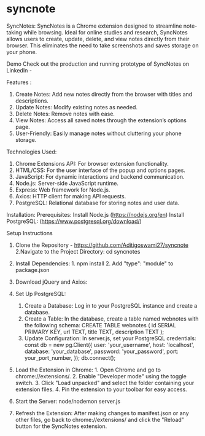 # syncnote
SyncNotes:
SyncNotes is a Chrome extension designed to streamline note-taking while browsing. Ideal for online studies and research, SyncNotes allows users to create, update, delete, and view notes directly from their browser. This eliminates the need to take screenshots and saves storage on your phone.

Demo
Check out the production and running prototype of SyncNotes on LinkedIn - 

Features :
 1. Create Notes: Add new notes directly from the browser with titles and descriptions.
 2. Update Notes: Modify existing notes as needed.
 3. Delete Notes: Remove notes with ease.
 4. View Notes: Access all saved notes through the extension’s options page.
 5. User-Friendly: Easily manage notes without cluttering your phone storage.

Technologies Used:
 1. Chrome Extensions API: For browser extension functionality.
 2. HTML/CSS: For the user interface of the popup and options pages.
 3. JavaScript: For dynamic interactions and backend communication.
 4. Node.js: Server-side JavaScript runtime.
 5. Express: Web framework for Node.js.
 6. Axios: HTTP client for making API requests.
 7. PostgreSQL: Relational database for storing notes and user data.
    
Installation:
  Prerequisites:
    Install Node.js (https://nodejs.org/en)
    Install PostgreSQL: (https://www.postgresql.org/download/)

Setup Instructions
 1. Clone the Repository - https://github.com/Aditigoswami27/syncnote
 2.Navigate to the Project Directory:
    cd syncnotes
 3. Install Dependencies:
          1. npm install
          2. Add "type": "module" to package.json
    
 4. Download jQuery and Axios:
         
 5. Set Up PostgreSQL:
      1. Create a Database: Log in to your PostgreSQL instance and create a database.
      2. Create a Table: In the database, create a table named webnotes with the following schema:
                           CREATE TABLE webnotes (
                            id SERIAL PRIMARY KEY,
                             url TEXT,
                            title TEXT,
                            description TEXT
                                 );
      3. Update Configuration: In server.js, set your PostgreSQL credentials:
                        const db = new pg.Client({
                        user: 'your_username',
                        host: 'localhost',
                        database: 'your_database',
                        password: 'your_password',
                        port: your_port_number,
                        });
                        db.connect();
 
 6. Load the Extension in Chrome:
         1. Open Chrome and go to chrome://extensions/.
         2. Enable "Developer mode" using the toggle switch.
         3. Click "Load unpacked" and select the folder containing your extension files.
         4. Pin the extension to your toolbar for easy access.
 
 7. Start the Server:
       node/nodemon server.js

 8. Refresh the Extension:
After making changes to manifest.json or any other files, go back to chrome://extensions/ and click the "Reload" button for the SyncNotes extension.
